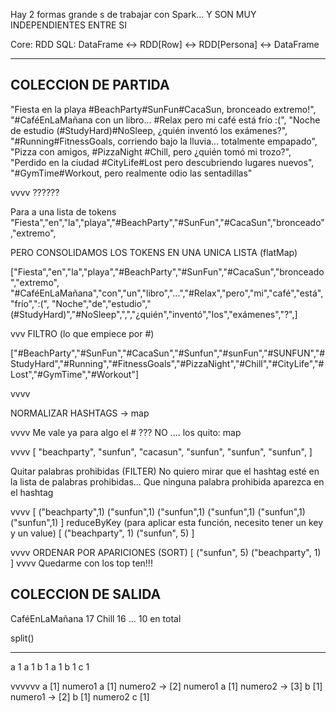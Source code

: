 
Hay 2 formas grande s de trabajar con Spark... Y SON MUY INDEPENDIENTES ENTRE SI

Core: RDD
SQL:  DataFrame <-> RDD[Row]
                <-> RDD[Persona] <-> DataFrame

---

COLECCION DE PARTIDA
---------------------
"Fiesta en la playa #BeachParty#SunFun#CacaSun, bronceado extremo!",
"#CaféEnLaMañana con un libro... #Relax pero mi café está frío :(",
"Noche de estudio (#StudyHard)#NoSleep, ¿quién inventó los exámenes?",
"#Running#FitnessGoals, corriendo bajo la lluvia... totalmente empapado",
"Pizza con amigos, #PizzaNight #Chill, pero ¿quién tomó mi trozo?",
"Perdido en la ciudad #CityLife#Lost pero descubriendo lugares nuevos",
"#GymTime#Workout, pero realmente odio las sentadillas" 

vvvv ??????

Para a una lista de tokens
"Fiesta","en","la","playa","#BeachParty","#SunFun","#CacaSun","bronceado","extremo",

PERO CONSOLIDAMOS LOS TOKENS EN UNA UNICA LISTA (flatMap)

["Fiesta","en","la","playa","#BeachParty","#SunFun","#CacaSun","bronceado","extremo",
"#CaféEnLaMañana","con","un","libro","...","#Relax","pero","mi","café","está","frío",":(",
"Noche","de","estudio","(#StudyHard)","#NoSleep",",","¿quién","inventó","los","exámenes","?",]

vvv
FILTRO (lo que empiece por #)

["#BeachParty","#SunFun","#CacaSun","#Sunfun","#sunFun","#SUNFUN","#StudyHard","#Running","#FitnessGoals","#PizzaNight","#Chill","#CityLife","#Lost","#GymTime","#Workout"]

vvvv

NORMALIZAR HASHTAGS -> map

vvvv
Me vale ya para algo el # ??? NO .... los quito: map

vvvv
[
    "beachparty",
    "sunfun",
    "cacasun",
    "sunfun",
    "sunfun",
    "sunfun",
]

Quitar palabras prohibidas (FILTER)
    No quiero mirar que el hashtag esté en la lista de palabras prohibidas...
    Que ninguna palabra prohibida aparezca en el hashtag

vvvv
[
    ("beachparty",1)
    ("sunfun",1)
    ("sunfun",1)
    ("sunfun",1)
    ("sunfun",1)
    ("sunfun",1)
]
reduceByKey (para aplicar esta función, necesito tener un key y un value)
[
    ("beachparty", 1)
    ("sunfun", 5)
]

vvvv
ORDENAR POR APARICIONES (SORT)
[
    ("sunfun", 5)
    ("beachparty", 1)
]
vvvv
Quedarme con los top ten!!!


COLECCION DE SALIDA
---------------------
CaféEnLaMañana 17
Chill 16
...
10 en total


split()

----

a   1
a   1
b   1
a   1
b   1
c   1

vvvvvv
a   [1] numero1
a   [1] numero2 -> [2] numero1
a   [1]                numero2 -> [3]
b   [1] numero1 -> [2]
b   [1] numero2
c   [1] 
